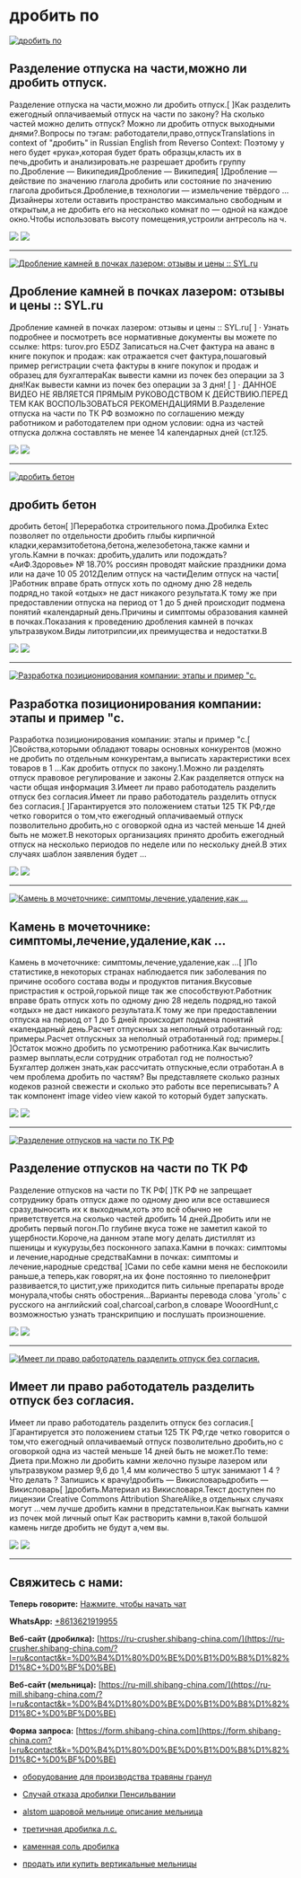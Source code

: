 # дробить по

<a href="https://swt.shibang-china.com/?l=ru&img&k=%D0%B4%D1%80%D0%BE%D0%B1%D0%B8%D1%82%D1%8C+%D0%BF%D0%BE" target="_blank">![дробить по](http://static.shibang-china.com/all-800x300/491.jpg)</a>

## Разделение отпуска на части,можно ли дробить отпуск.
Разделение отпуска на части,можно ли дробить отпуск.[ ]Как разделить ежегодный оплачиваемый отпуск на части по закону? На сколько частей можно делить отпуск? Можно ли дробить отпуск выходными днями?.Вопросы по тэгам: работодатели,право,отпускTranslations in context of &quot;дробить&quot; in Russian English from Reverso Context: Поэтому у него будет &#171;рука&#187;,которая будет брать образцы,класть их в печь,дробить и анализировать.не разрешает дробить группу по.Дробление — ВикипедияДробление — Википедия[ ]Дробление — действие по значению глагола дробить или состояние по значению глагола дробиться.Дробление,в технологии — измельчение твёрдого …Дизайнеры хотели оставить пространство максимально свободным и открытым,а не дробить его на несколько комнат по — одной на каждое окно.Чтобы использовать высоту помещения,устроили антресоль на ч.


<a href="https://whatsapp.shibangsoft.com/WhatsApp.php" target="_blank" title="WhatsApp">![](http://static.shibang-china.com/icon/whatsapp.png)</a> <a href="https://swt.shibang-china.com/?l=ru&icon&k=%D0%B4%D1%80%D0%BE%D0%B1%D0%B8%D1%82%D1%8C+%D0%BF%D0%BE" target="_blank">![](http://static.shibang-china.com/icon/chat-ru.png)</a>

---

<a href="https://swt.shibang-china.com/?l=ru&img&k=%D0%B4%D1%80%D0%BE%D0%B1%D0%B8%D1%82%D1%8C+%D0%BF%D0%BE" target="_blank">![Дробление камней в почках лазером: отзывы и цены :: SYL.ru](http://static.shibang-china.com/all-800x300/415.jpg)</a>

## Дробление камней в почках лазером: отзывы и цены :: SYL.ru
Дробление камней в почках лазером: отзывы и цены :: SYL.ru[ ]&nbsp;&#0183;&#32;Узнать подробнее и посмотреть все нормативные документы вы можете по ссылке: https: turov.pro E5DZ Записаться на.Счет фактура на аванс в книге покупок и продаж: как отражается счет фактура,пошаговый пример регистрации счета фактуры в книге покупок и продаж и образец для бухгалтераКак вывести камни из почек без операции за 3 дня!Как вывести камни из почек без операции за 3 дня! [ ]&nbsp;&#0183;&#32;ДАННОЕ ВИДЕО НЕ ЯВЛЯЕТСЯ ПРЯМЫМ РУКОВОДСТВОМ К ДЕЙСТВИЮ.ПЕРЕД ТЕМ КАК ВОСПОЛЬЗОВАТЬСЯ РЕКОМЕНДАЦИЯМИ В.Разделение отпуска на части по ТК РФ возможно по соглашению между работником и работодателем при одном условии: одна из частей отпуска должна составлять не менее 14 календарных дней (ст.125.


<a href="https://whatsapp.shibangsoft.com/WhatsApp.php" target="_blank" title="WhatsApp">![](http://static.shibang-china.com/icon/whatsapp.png)</a> <a href="https://swt.shibang-china.com/?l=ru&icon&k=%D0%B4%D1%80%D0%BE%D0%B1%D0%B8%D1%82%D1%8C+%D0%BF%D0%BE" target="_blank">![](http://static.shibang-china.com/icon/chat-ru.png)</a>

---

<a href="https://swt.shibang-china.com/?l=ru&img&k=%D0%B4%D1%80%D0%BE%D0%B1%D0%B8%D1%82%D1%8C+%D0%BF%D0%BE" target="_blank">![дробить бетон](http://static.shibang-china.com/all-800x300/958.jpg)</a>

## дробить бетон
дробить бетон[ ]Переработка строительного пома.Дробилка Extec позволяет по отдельности дробить глыбы кирпичной кладки,керамзитобетона,бетона,железобетона,также камни и уголь.Камни в почках: дробить,удалить или подождать? &#171;АиФ.Здоровье&#187; № 18.70% россиян проводят майские праздники дома или на даче 10 05 2012Делим отпуск на частиДелим отпуск на части[ ]Работник вправе брать отпуск хоть по одному дню 28 недель подряд,но такой &#171;отдых&#187; не даст никакого результата.К тому же при предоставлении отпуска на период от 1 до 5 дней происходит подмена понятий &#171;календарный день.Причины и симптомы образования камней в почках.Показания к проведению дробления камней в почках ультразвуком.Виды литотрипсии,их преимущества и недостатки.В


<a href="https://whatsapp.shibangsoft.com/WhatsApp.php" target="_blank" title="WhatsApp">![](http://static.shibang-china.com/icon/whatsapp.png)</a> <a href="https://swt.shibang-china.com/?l=ru&icon&k=%D0%B4%D1%80%D0%BE%D0%B1%D0%B8%D1%82%D1%8C+%D0%BF%D0%BE" target="_blank">![](http://static.shibang-china.com/icon/chat-ru.png)</a>

---

<a href="https://swt.shibang-china.com/?l=ru&img&k=%D0%B4%D1%80%D0%BE%D0%B1%D0%B8%D1%82%D1%8C+%D0%BF%D0%BE" target="_blank">![Разработка позиционирования компании: этапы и пример &quot;с.](http://static.shibang-china.com/all-800x300/700.jpg)</a>

## Разработка позиционирования компании: этапы и пример &quot;с.
Разработка позиционирования компании: этапы и пример &quot;с.[ ]Свойства,которыми обладают товары основных конкурентов (можно не дробить по отдельным конкурентам,а выписать характеристики всех товаров в 1 …Как дробить отпуск по закону.1.Можно ли разделять отпуск правовое регулирование и законы 2.Как разделяется отпуск на части общая информация 3.Имеет ли право работодатель разделить отпуск без согласия.Имеет ли право работодатель разделить отпуск без согласия.[ ]Гарантируется это положением статьи 125 ТК РФ,где четко говорится о том,что ежегодный оплачиваемый отпуск позволительно дробить,но с оговоркой одна из частей меньше 14 дней быть не может.В некоторых организациях принято дробить ежегодный отпуск на несколько периодов по неделе или по нескольку дней.В этих случаях шаблон заявления будет …


<a href="https://whatsapp.shibangsoft.com/WhatsApp.php" target="_blank" title="WhatsApp">![](http://static.shibang-china.com/icon/whatsapp.png)</a> <a href="https://swt.shibang-china.com/?l=ru&icon&k=%D0%B4%D1%80%D0%BE%D0%B1%D0%B8%D1%82%D1%8C+%D0%BF%D0%BE" target="_blank">![](http://static.shibang-china.com/icon/chat-ru.png)</a>

---

<a href="https://swt.shibang-china.com/?l=ru&img&k=%D0%B4%D1%80%D0%BE%D0%B1%D0%B8%D1%82%D1%8C+%D0%BF%D0%BE" target="_blank">![Камень в мочеточнике: симптомы,лечение,удаление,как …](http://static.shibang-china.com/all-800x300/645.jpg)</a>

## Камень в мочеточнике: симптомы,лечение,удаление,как …
Камень в мочеточнике: симптомы,лечение,удаление,как …[ ]По статистике,в некоторых странах наблюдается пик заболевания по причине особого состава воды и продуктов питания.Вкусовые пристрастия к острой,горькой пище так же способствуют.Работник вправе брать отпуск хоть по одному дню 28 недель подряд,но такой &#171;отдых&#187; не даст никакого результата.К тому же при предоставлении отпуска на период от 1 до 5 дней происходит подмена понятий &#171;календарный день.Расчет отпускных за неполный отработанный год: примеры.Расчет отпускных за неполный отработанный год: примеры.[ ]Остаток можно дробить по усмотрению работника.Как вычислить размер выплаты,если сотрудник отработал год не полностью? Бухгалтер должен знать,как рассчитать отпускные,если отработан.А в чем проблема дробить по частям? Вы представляете сколько разных кодеков разной свежести и сколько это работы все переписывать? А так компонент image video view какой то который будет запускать.


<a href="https://whatsapp.shibangsoft.com/WhatsApp.php" target="_blank" title="WhatsApp">![](http://static.shibang-china.com/icon/whatsapp.png)</a> <a href="https://swt.shibang-china.com/?l=ru&icon&k=%D0%B4%D1%80%D0%BE%D0%B1%D0%B8%D1%82%D1%8C+%D0%BF%D0%BE" target="_blank">![](http://static.shibang-china.com/icon/chat-ru.png)</a>

---

<a href="https://swt.shibang-china.com/?l=ru&img&k=%D0%B4%D1%80%D0%BE%D0%B1%D0%B8%D1%82%D1%8C+%D0%BF%D0%BE" target="_blank">![Разделение отпусков на части по ТК РФ](http://static.shibang-china.com/all-800x300/869.jpg)</a>

## Разделение отпусков на части по ТК РФ
Разделение отпусков на части по ТК РФ[ ]ТК РФ не запрещает сотруднику брать отпуск даже по одному дню или все оставшиеся сразу,выносить их к выходным,хоть это всё обычно не приветствуется.на сколько частей дробить 14 дней.Дробить или не дробить первый погон.По глубине вкуса тоже не заметил какой то ущербности.Короче,на данном этапе могу делать дистиллят из пшеницы и кукурузы,без посконного запаха.Камни в почках: симптомы и лечение,народные средстваКамни в почках: симптомы и лечение,народные средства[ ]Сами по себе камни меня не беспокоили раньше,а теперь,как говорят,на их фоне постоянно то пиелонефрит развивается,то цистит,уже приходится пить сильные препараты вроде монурала,чтобы снять обострения…Варианты перевода слова 'уголь' с русского на английский coal,charcoal,carbon,в словаре WooordHunt,с возможностью узнать транскрипцию и послушать произношение.


<a href="https://whatsapp.shibangsoft.com/WhatsApp.php" target="_blank" title="WhatsApp">![](http://static.shibang-china.com/icon/whatsapp.png)</a> <a href="https://swt.shibang-china.com/?l=ru&icon&k=%D0%B4%D1%80%D0%BE%D0%B1%D0%B8%D1%82%D1%8C+%D0%BF%D0%BE" target="_blank">![](http://static.shibang-china.com/icon/chat-ru.png)</a>

---

<a href="https://swt.shibang-china.com/?l=ru&img&k=%D0%B4%D1%80%D0%BE%D0%B1%D0%B8%D1%82%D1%8C+%D0%BF%D0%BE" target="_blank">![Имеет ли право работодатель разделить отпуск без согласия.](http://static.shibang-china.com/all-800x300/594.jpg)</a>

## Имеет ли право работодатель разделить отпуск без согласия.
Имеет ли право работодатель разделить отпуск без согласия.[ ]Гарантируется это положением статьи 125 ТК РФ,где четко говорится о том,что ежегодный оплачиваемый отпуск позволительно дробить,но с оговоркой одна из частей меньше 14 дней быть не может.По теме: Диета при.Можно ли дробить камни желочно пузыре лазером или ультразвуком размер 9,6 до 1,4 мм количество 5 штук занимают 1 4 ? Что делать ? Запишись к врачу!дробить — Викисловарьдробить — Викисловарь[ ]дробить.Материал из Викисловаря.Текст доступен по лицензии Creative Commons Attribution ShareAlike,в отдельных случаях могут …чем лучше дробить камни в предстательнои.Как выгнать камни из почек мой личный опыт Как растворить камни в,такой большой камень нигде дробить не будут а,чем вы.


<a href="https://whatsapp.shibangsoft.com/WhatsApp.php" target="_blank" title="WhatsApp">![](http://static.shibang-china.com/icon/whatsapp.png)</a> <a href="https://swt.shibang-china.com/?l=ru&icon&k=%D0%B4%D1%80%D0%BE%D0%B1%D0%B8%D1%82%D1%8C+%D0%BF%D0%BE" target="_blank">![](http://static.shibang-china.com/icon/chat-ru.png)</a>

---
## Свяжитесь с нами:

**Теперь говорите:** [Нажмите, чтобы начать чат](https://swt.shibang-china.com?l=ru&contact&k=%D0%B4%D1%80%D0%BE%D0%B1%D0%B8%D1%82%D1%8C+%D0%BF%D0%BE)

**WhatsApp:**  [+8613621919955](https://whatsapp.shibangsoft.com/WhatsApp.php)

**Веб-сайт (дробилка):** [https://ru-crusher.shibang-china.com/](https://ru-crusher.shibang-china.com/?l=ru&contact&k=%D0%B4%D1%80%D0%BE%D0%B1%D0%B8%D1%82%D1%8C+%D0%BF%D0%BE)

**Веб-сайт (мельница):** [https://ru-mill.shibang-china.com/](https://ru-mill.shibang-china.com/?l=ru&contact&k=%D0%B4%D1%80%D0%BE%D0%B1%D0%B8%D1%82%D1%8C+%D0%BF%D0%BE)

**Форма запроса:** [https://form.shibang-china.com](https://form.shibang-china.com?l=ru&contact&k=%D0%B4%D1%80%D0%BE%D0%B1%D0%B8%D1%82%D1%8C+%D0%BF%D0%BE)

* [оборудование для производства травяны гранул](../111/%D0%BE%D0%B1%D0%BE%D1%80%D1%83%D0%B4%D0%BE%D0%B2%D0%B0%D0%BD%D0%B8%D0%B5%20%D0%B4%D0%BB%D1%8F%20%D0%BF%D1%80%D0%BE%D0%B8%D0%B7%D0%B2%D0%BE%D0%B4%D1%81%D1%82%D0%B2%D0%B0%20%D1%82%D1%80%D0%B0%D0%B2%D1%8F%D0%BD%D1%8B%20%D0%B3%D1%80%D0%B0%D0%BD%D1%83%D0%BB.md)

* [Случай отказа дробилки Пенсильвании](../118/%D0%A1%D0%BB%D1%83%D1%87%D0%B0%D0%B9%20%D0%BE%D1%82%D0%BA%D0%B0%D0%B7%D0%B0%20%D0%B4%D1%80%D0%BE%D0%B1%D0%B8%D0%BB%D0%BA%D0%B8%20%D0%9F%D0%B5%D0%BD%D1%81%D0%B8%D0%BB%D1%8C%D0%B2%D0%B0%D0%BD%D0%B8%D0%B8.md)

* [alstom шаровой мельнице описание мельница](../108/alstom%20%D1%88%D0%B0%D1%80%D0%BE%D0%B2%D0%BE%D0%B9%20%D0%BC%D0%B5%D0%BB%D1%8C%D0%BD%D0%B8%D1%86%D0%B5%20%D0%BE%D0%BF%D0%B8%D1%81%D0%B0%D0%BD%D0%B8%D0%B5%20%D0%BC%D0%B5%D0%BB%D1%8C%D0%BD%D0%B8%D1%86%D0%B0.md)

* [третичная дробилка л.с.](../118/%D1%82%D1%80%D0%B5%D1%82%D0%B8%D1%87%D0%BD%D0%B0%D1%8F%20%D0%B4%D1%80%D0%BE%D0%B1%D0%B8%D0%BB%D0%BA%D0%B0%20%D0%BB.%D1%81..md)

* [каменная соль дробилка](../114/%D0%BA%D0%B0%D0%BC%D0%B5%D0%BD%D0%BD%D0%B0%D1%8F%20%D1%81%D0%BE%D0%BB%D1%8C%20%D0%B4%D1%80%D0%BE%D0%B1%D0%B8%D0%BB%D0%BA%D0%B0.md)

* [продать или купить вертикальные мельницы](../118/%D0%BF%D1%80%D0%BE%D0%B4%D0%B0%D1%82%D1%8C%20%D0%B8%D0%BB%D0%B8%20%D0%BA%D1%83%D0%BF%D0%B8%D1%82%D1%8C%20%D0%B2%D0%B5%D1%80%D1%82%D0%B8%D0%BA%D0%B0%D0%BB%D1%8C%D0%BD%D1%8B%D0%B5%20%D0%BC%D0%B5%D0%BB%D1%8C%D0%BD%D0%B8%D1%86%D1%8B.md)